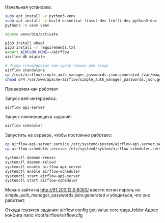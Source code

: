 
Начальная установка:

```bash
sudo apt install -y python3-venv
sudo apt install -y build-essential libssl-dev libffi-dev python3-dev
python3 -m venv venv

source venv/bin/activate

pip3 install wheel
pip3 install -r requirements.txt
export AIRFLOW_HOME=~/airflow
airflow db migrate

# Чтобы сгенерировал нам сразу пароль для входа
airflow standalone
cp /root/airflow/simple_auth_manager_passwords.json.generated /var/www/apache-airflow/
chmod 644 /var/www/apache-airflow/simple_auth_manager_passwords.json.generated
```

Проверяем как работает

Запуск веб-интерфейса:

```bash
airflow api-server
```

Запуск плинировщика заданий:

```bash
airflow scheduler
```

Запустить на сервере, чтобы постоянно работало:

```bash
cp airflow-api-server.service /etc/systemd/system/airflow-api-server.service
cp airflow-scheduler.service /etc/systemd/system/airflow-scheduler.service

systemctl daemon-reexec
systemctl daemon-reload
systemctl enable airflow-api-server
systemctl enable airflow-scheduler
systemctl start airflow-api-server
systemctl start airflow-scheduler
```

Можно зайти на http://91.200.12.9:8080/ ввести логин пароль из simple_auth_manager_passwords.json.generated и убедиться, что оно работает.

Откуда грузятся задания:
airflow config get-value core dags_folder
Адрес конфига
nano /root/airflow/airflow.cfg